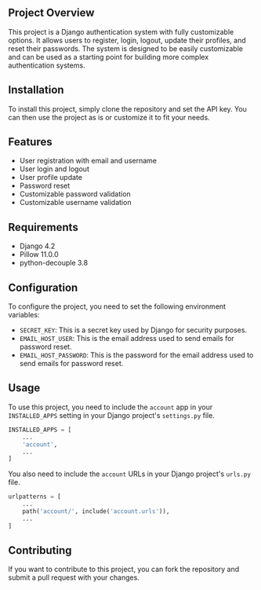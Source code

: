 ## Project Overview

This project is a Django authentication system with fully customizable options. It allows users to register, login, logout, update their profiles, and reset their passwords. The system is designed to be easily customizable and can be used as a starting point for building more complex authentication systems.

## Installation

To install this project, simply clone the repository and set the API key. You can then use the project as is or customize it to fit your needs.

## Features

- User registration with email and username
- User login and logout
- User profile update
- Password reset
- Customizable password validation
- Customizable username validation

## Requirements

- Django 4.2
- Pillow 11.0.0
- python-decouple 3.8

## Configuration

To configure the project, you need to set the following environment variables:

- `SECRET_KEY`: This is a secret key used by Django for security purposes.
- `EMAIL_HOST_USER`: This is the email address used to send emails for password reset.
- `EMAIL_HOST_PASSWORD`: This is the password for the email address used to send emails for password reset.

## Usage

To use this project, you need to include the `account` app in your `INSTALLED_APPS` setting in your Django project's `settings.py` file.

```python
INSTALLED_APPS = [
    ...
    'account',
    ...
]
```

You also need to include the `account` URLs in your Django project's `urls.py` file.

```python
urlpatterns = [
    ...
    path('account/', include('account.urls')),
    ...
]
```

## Contributing

If you want to contribute to this project, you can fork the repository and submit a pull request with your changes.